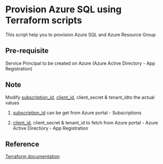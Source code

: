 # Provision Azure SQL using Terraform scripts
This script help you to provision Azure SQL and Azure Resource Group

## Pre-requisite
Service Principal to be created on Azure (Azure Active Directory - App Registration)

## Note
Modify [subscription_id](https://github.com/nidhisht/Terraform/blob/9f100f72a3e0867503d8d3396ea056fcb9a18454/Demo/Module2/Main.tf#L5), [client_id](https://github.com/nidhisht/Terraform/blob/9f100f72a3e0867503d8d3396ea056fcb9a18454/Demo/Module2/Main.tf#L6), client_secret & tenant_idto the actual values

1. [subscription_id](https://github.com/nidhisht/Terraform/blob/9f100f72a3e0867503d8d3396ea056fcb9a18454/Demo/Module2/Main.tf#L5) can be get from Azure portal - Subscriptions

2. [client_id](https://github.com/nidhisht/Terraform/blob/9f100f72a3e0867503d8d3396ea056fcb9a18454/Demo/Module2/Main.tf#L6), client_secret & tenant_id to fetch from Azure portal - Azure Active Directiory - App Registration

## Reference
[Terraform documentation](https://www.terraform.io/docs/providers/azurerm/r/sql_database.html)
